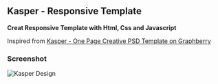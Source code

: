 ## Kasper - Responsive Template
**Creat Responsive Template with Html, Css and Javascript**

Inspired from [Kasper - One Page Creative PSD Template on Graphberry](https://www.graphberry.com/item/kasper-one-page-psd-template)

### Screenshot

![Kasper Design](Screenshot/screenshot.png)
